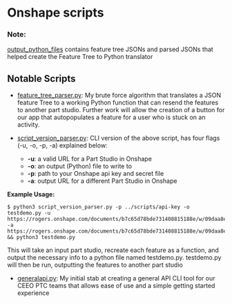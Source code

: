 # Onshape scripts

### Note: 
[output_python_files](https://github.com/drybell/CEEO2020/tree/master/Onshape%2B/scripts/output_python_files) contains feature tree JSONs and parsed JSONs that helped create the Feature Tree to Python translator

## Notable Scripts 
* [feature_tree_parser.py](https://github.com/drybell/CEEO2020/blob/master/Onshape%2B/scripts/feature_tree_parser.py): My brute force algorithm that translates a JSON feature Tree to a working Python function that can resend the features to another part studio. Further work will allow the creation of a button for our app that autopopulates a feature for a user who is stuck on an activity. 

* [script_version_parser.py](https://github.com/drybell/CEEO2020/blob/master/Onshape%2B/scripts/script_version_parser.py): CLI version of the above script, has four flags (-u, -o, -p, -a) explained below: 
    - **-u**: a valid URL for a Part Studio in Onshape
    - **-o**: an output (Python) file to write to
    - **-p**: path to your Onshape api key and secret file
    - **-a**: output URL for a different Part Studio in Onshape

**Example Usage:** 
```
$ python3 script_version_parser.py -p ../scripts/api-key -o testdemo.py -u https://rogers.onshape.com/documents/b7c65d78bde731408815188e/w/09daa8ec5418b4d1e583d4b3/e/96d39b57bfcc8cca0d96c2b5 -a https://rogers.onshape.com/documents/b7c65d78bde731408815188e/w/09daa8ec5418b4d1e583d4b3/e/cf9e349d44e4ac66367f48fe && python3 testdemo.py
```
This will take an input part studio, recreate each feature as a function, and output the necessary info to a python file named testdemo.py. testdemo.py will then be run, outputting the features to another part studio

* [generalapi.py](https://github.com/drybell/CEEO2020/blob/master/Onshape%2B/scripts/generalapi.py): My initial stab at creating a general API CLI tool for our CEEO PTC teams that allows ease of use and a simple getting started experience